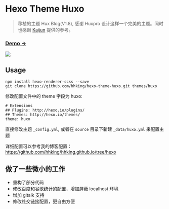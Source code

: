 # Hexo Theme Huxo
> 移植的主题 Hux Blog(V1.8), 感谢 Huxpro 设计这样一个完美的主题。同时也感谢 [Kaijun](https://github.com/Kaijun/hexo-theme-huxblog) 提供的参考。

### [Demo &rarr;](https://blog.hhking.cn/)

![](http://huangxuan.me/img/blog-desktop.jpg)

## Usage
```
npm install hexo-renderer-scss --save
git clone https://github.com/hhking/hexo-theme-huxo.git themes/huxo
```

修改配置文件中的 theme 字段为 huxo:

```
# Extensions
## Plugins: http://hexo.io/plugins/
## Themes: http://hexo.io/themes/
theme: huxo
```

直接修改主题 `_config.yml`, 或者在 `source` 目录下新建 `_data/huxo.yml` 来配置主题

详细配置可以参考我的博客配置：https://github.com/hhking/hhking.github.io/tree/hexo

## 做了一些微小的工作
- 重构了部分代码
- 修改百度和谷歌统计的配置，增加屏蔽 localhost 环境
- 增加 gitalk 支持
- 修改社交链接配置，更自由方便
